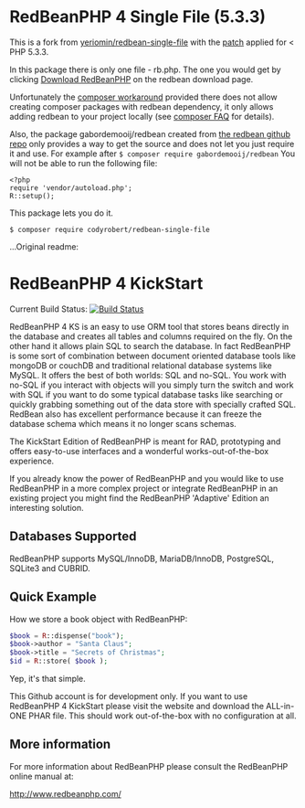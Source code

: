 RedBeanPHP 4 Single File (5.3.3)
========================

This is a fork from [yeriomin/redbean-single-file](https://github.com/yeriomin/redbean-single-file) with the [patch](http://redbeanphp.com/install#p533patch) applied for &lt; PHP 5.3.3.

In this package there is only one file - rb.php. The one you would get by clicking [Download RedBeanPHP](http://redbeanphp.com/downloadredbean.php) on the redbean download page.

Unfortunately the [composer workaround](https://github.com/necenzurat/redbeanphp-composer) provided there does not allow creating composer packages with redbean dependency, it only allows adding redbean to your project locally (see [composer FAQ](https://getcomposer.org/doc/faqs/why-can't-composer-load-repositories-recursively.md) for details).

Also, the package gabordemooij/redbean created from [the redbean github repo](https://github.com/gabordemooij/redbean) only provides a way to get the source and does not let you just require it and use. For example after `$ composer require gabordemooij/redbean` You will not be able to run the following file:

```
<?php
require 'vendor/autoload.php';
R::setup();
```

This package lets you do it.

`$ composer require codyrobert/redbean-single-file`



...Original readme:

RedBeanPHP 4 KickStart
======================

Current Build Status:
[![Build Status](https://secure.travis-ci.org/gabordemooij/RedBeanPHPKS.png)](http://travis-ci.org/gabordemooij/RedBeanPHPKS)

RedBeanPHP 4 KS is an easy to use ORM tool that stores beans directly in the
database and creates all tables and columns required on the fly.
On the other hand it allows plain SQL to search the database. In fact
RedBeanPHP is some sort of combination between document oriented database
tools like mongoDB or couchDB and traditional relational database systems
like MySQL. It offers the best of both worlds: SQL and no-SQL. You work
with no-SQL if you interact with objects will you simply turn the switch
and work with SQL if you want to do some typical database tasks like
searching or quickly grabbing something out of the data store with
specially crafted SQL. RedBean also has excellent performance because it
can freeze the database schema which means it no longer scans schemas.

The KickStart Edition of RedBeanPHP is meant for RAD, prototyping and
offers easy-to-use interfaces and a wonderful works-out-of-the-box
experience.

If you already know the power of RedBeanPHP and you would like to 
use RedBeanPHP in a more complex project or integrate RedBeanPHP in an
existing project you might find the RedBeanPHP 'Adaptive' Edition an
interesting solution.


Databases Supported
-------------------

RedBeanPHP supports MySQL/InnoDB, MariaDB/InnoDB, PostgreSQL, SQLite3 and CUBRID.

Quick Example
-------------

How we store a book object with RedBeanPHP:
```php
$book = R::dispense("book");
$book->author = "Santa Claus";
$book->title = "Secrets of Christmas";
$id = R::store( $book );
```

Yep, it's that simple.

This Github account is for development only.
If you want to use RedBeanPHP 4 KickStart please visit the website and
download the ALL-in-ONE PHAR file. This should work out-of-the-box
with no configuration at all.

More information
----------------

For more information about RedBeanPHP please consult
the RedBeanPHP online manual at:

http://www.redbeanphp.com/
